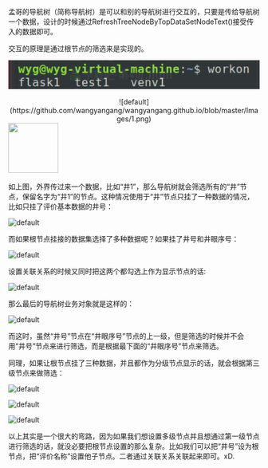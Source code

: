 孟哥的导航树（简称导航树）是可以和别的导航树进行交互的，只要是传给导航树一个数据，设计的时候通过RefreshTreeNodeByTopDataSetNodeText()接受传入的数据即可。

交互的原理是通过根节点的筛选来是实现的。

![default](https://github.com/wangyangang/wangyangang.github.io/blob/master/Images/1.png)

<div align=center>![default](https://github.com/wangyangang/wangyangang.github.io/blob/master/Images/1.png)</div>

<img src="/Users/soindy/Desktop/app-components-short-look_2x.png" width="100" height="100" />

如上图，外界传过来一个数据，比如“井1”，那么导航树就会筛选所有的“井”节点，保留名字为“井1”的节点。这种情况使用于“井”节点只挂了一种数据的情况，比如只挂了评价基本数据的井号：

![default](https://github.com/wangyangang/wangyangang.github.io/blob/master/Images/2.png)

而如果根节点挂接的数据集选择了多种数据呢？如果挂了井号和井眼序号：

![default](https://github.com/wangyangang/wangyangang.github.io/blob/master/Images/3.png)

设置关联关系的时候又同时把这两个都勾选上作为显示节点的话:

![default](https://github.com/wangyangang/wangyangang.github.io/blob/master/Images/4.png)

那么最后的导航树业务对象就是这样的：

![default](https://github.com/wangyangang/wangyangang.github.io/blob/master/Images/5.png)

而这时，虽然“井号”节点在“井眼序号”节点的上一级，但是筛选的时候并不会用“井号”节点来进行筛选，而是根据最下面的“井眼序号”节点来筛选。

同理，如果让根节点挂了三种数据，并且都作为分级节点显示的话，就会根据第三级节点来做筛选：

![default](https://github.com/wangyangang/wangyangang.github.io/blob/master/Images/6.png)

![default](https://github.com/wangyangang/wangyangang.github.io/blob/master/Images/7.png)

![default](https://github.com/wangyangang/wangyangang.github.io/blob/master/Images/8.png)

以上其实是一个很大的弯路，因为如果我们想设置多级节点并且想通过第一级节点进行筛选的话，就没必要把根节点设置的那么复杂。比如我们可以把“井号”设为根节点，把“评价名称”设置他子节点。二者通过关联关系关联起来即可。xD.
